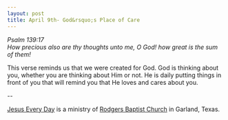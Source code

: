 ```yaml
---
layout: post
title: April 9th- God&rsquo;s Place of Care
---
```


_Psalm 139:17  
How precious also are thy thoughts unto me, O God! how great is the
sum of them!_

This verse reminds us that we were created for God. God is thinking
about you, whether you are thinking about Him or not. He is daily
putting things in front of you that will remind you that He loves and
cares about you.

 --

<a href=http://jesuseveryday.net>Jesus Every Day</a> is a ministry of <a href=http://rodgersbaptist.net>Rodgers Baptist Church</a> in Garland, Texas.
